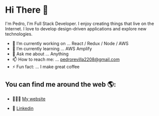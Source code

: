 # Hi There 👋



I'm Pedro, I'm Full Stack Developer. I enjoy creating things that live on the Internet. I love to develop design-driven applications and explore new technologies.

* 🔭 I’m currently working on ... React / Redux / Node / AWS
* 🌱 I’m currently learning ... AWS Amplify
* 💬 Ask me about ... Anything
* 📫 How to reach me: ... pedrorevilla2208@gmail.com
* ⚡ Fun fact: ... I make great coffee

## You can find me around the web 🌎:

* 🧑🏻‍💻 [My website](https://www.pedro-revilla.com)

* 💼 [Linkedin](https://www.linkedin.com/in/pedro-revilla/) 
